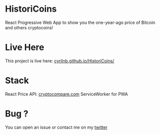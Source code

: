 # HistoriCoins

React Progressive Web App to show you the one-year-ago price of Bitcoin and others cryptocoins!

# Live Here
This project is live here: [cyrilnb.github.io/HistoriCoins/](https://cyrilnb.github.io/HistoriCoins/)

# Stack
React
Price API: [cryptocompare.com](https://www.cryptocompare.com/)
ServiceWorker for PWA

# Bug ?
You can open an issue or contact me on my [twitter](https://twitter.com/CyrilNb)
